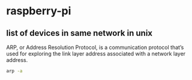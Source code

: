 # raspberry-pi

## list of devices in same network in unix
ARP, or Address Resolution Protocol, is a communication protocol that’s used for exploring the link layer address associated with a network layer address.
```sh
arp -a
```
